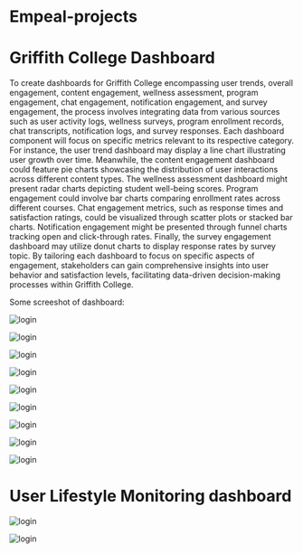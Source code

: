 # Empeal-projects

# Griffith College Dashboard
To create dashboards for Griffith College encompassing user trends, overall engagement, content engagement, wellness assessment, program engagement, chat engagement, notification engagement, and survey engagement, the process involves integrating data from various sources such as user activity logs, wellness surveys, program enrollment records, chat transcripts, notification logs, and survey responses. Each dashboard component will focus on specific metrics relevant to its respective category. For instance, the user trend dashboard may display a line chart illustrating user growth over time. Meanwhile, the content engagement dashboard could feature pie charts showcasing the distribution of user interactions across different content types. The wellness assessment dashboard might present radar charts depicting student well-being scores. Program engagement could involve bar charts comparing enrollment rates across different courses. Chat engagement metrics, such as response times and satisfaction ratings, could be visualized through scatter plots or stacked bar charts. Notification engagement might be presented through funnel charts tracking open and click-through rates. Finally, the survey engagement dashboard may utilize donut charts to display response rates by survey topic. By tailoring each dashboard to focus on specific aspects of engagement, stakeholders can gain comprehensive insights into user behavior and satisfaction levels, facilitating data-driven decision-making processes within Griffith College.


Some screeshot of dashboard:

![login](https://github.com/addyarishabh/Empeal-projects/blob/7894fe547baa83702386d89c0d77014d5f48e1df/gc1.png?raw=true)


![login](https://github.com/addyarishabh/Empeal-projects/blob/main/gc2.png?raw=true)

![login](https://github.com/addyarishabh/Empeal-projects/blob/main/gc3.png?raw=true)

![login](https://github.com/addyarishabh/Empeal-projects/blob/main/gc4.png?raw=true)

![login](https://github.com/addyarishabh/Empeal-projects/blob/main/gc5.png?raw=true)

![login](https://github.com/addyarishabh/Empeal-projects/blob/main/gc6.png?raw=true)

![login](https://github.com/addyarishabh/Empeal-projects/blob/main/gc7.png?raw=true)

![login](https://github.com/addyarishabh/Empeal-projects/blob/main/gc8.png?raw=true)

![login](https://github.com/addyarishabh/Empeal-projects/blob/main/gc9.png?raw=true)



# User Lifestyle Monitoring dashboard

![login](https://github.com/addyarishabh/Empeal-projects/blob/main/dia1.png?raw=ture)

![login](https://github.com/addyarishabh/Empeal-projects/blob/main/dia2.png)


